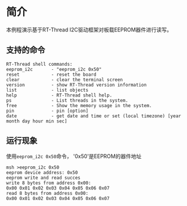 # 简介

本例程演示基于RT-Thread I2C驱动框架对板载EEPROM器件进行读写。

## 支持的命令

```console
RT-Thread shell commands:
eeprom_i2c       - "eeprom_i2c 0x50"
reset            - reset the board
clear            - clear the terminal screen
version          - show RT-Thread version information
list             - list objects
help             - RT-Thread shell help.
ps               - List threads in the system.
free             - Show the memory usage in the system.
pin              - pin [option]
date             - get date and time or set (local timezone) [year month day hour min sec]
```

## 运行现象
使用`eeprom_i2c 0x50`命令， '0x50'是EEPROM的器件地址
```console
msh >eeprom_i2c 0x50
eeprom device address: 0x50
eeprom write and read succes
write 8 bytes from address 0x00:
0x00 0x01 0x02 0x03 0x04 0x05 0x06 0x07
read 8 bytes from address 0x00:
0x00 0x01 0x02 0x03 0x04 0x05 0x06 0x07
```
